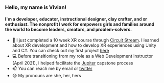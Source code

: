 ### Hello, my name is Vivian!

#### I'm a developer, educator, instructional designer, clay crafter, and xr enthusiast. The nonprofit I work for empowers girls and families around the world to become leaders, creators, and problem-solvers. 

- 🔭  I just completed a 10 week XR course through [Circuit Stream](https://circuitstream.com/). I learned about XR development and how to develop XR experiences using Unity and C#. You can check out my first project [here](https://viviancan.dev/rollaball)
- 💻  Before transitioning from my role as a Web Development Instructor (April 2021), I helped facilitate the [Jupiter](https://codeup.com/jupiter/) capstone process
- 📫  You can reach me by email or [twitter](https://www.twitter.com/viviancandev)
- 😄  My pronouns are she, her, hers


<!--
**viviancan/viviancan** is a ✨ _special_ ✨ repository because its `README.md` (this file) appears on your GitHub profile.

Here are some ideas to get you started:

- 🔭 I’m currently working on ...
- 🌱 I’m currently learning ...
- 👯 I’m looking to collaborate on ...
- 🤔 I’m looking for help with ...
- 💬 Ask me about ...
- 📫 How to reach me: ...
- 😄 Pronouns: ...
- ⚡ Fun fact: ...
-->
